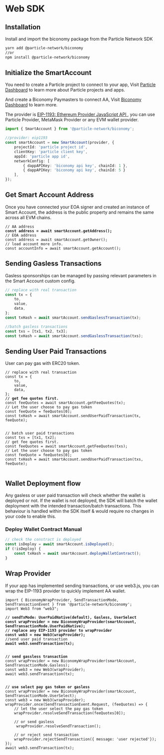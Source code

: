 # Web SDK

## Installation[​](https://docs.walletconnect.com/1.0/#getting-started) <a href="#getting-started" id="getting-started"></a>

Install and import the biconomy package from the Particle Network SDK

```sh
yarn add @particle-network/biconomy
//or
npm install @particle-network/biconomy
```

## Initialize the SmartAccount

You need to create a Particle project to connect to your app, Visit [Particle Dashboard](../dashboard/) to learn more about Particle projects and apps.

And create a Biconomy Paymasters to connect AA, Visit [Biconomy Dashboard](https://dashboard.biconomy.io/) to learn more.

The provider is [EIP-1193: Ethereum Provider JavaScript API ](https://eips.ethereum.org/EIPS/eip-1193), you can use Particle Provider, MetaMask Provider or any EVM wallet provider.

```typescript
import { SmartAccount } from '@particle-network/biconomy';

//provider: eip1193
const smartAccount = new SmartAccount(provider, {
    projectId: 'particle project id',
    clientKey: 'particle client key',
    appId: 'particle app id',
    networkConfig: [
        { dappAPIKey: 'biconomy api key', chainId: 1 },
        { dappAPIKey: 'biconomy api key', chainId: 5 }
    ],
});
```

## Get Smart Account Address

Once you have connected your EOA signer and created an instance of Smart Account, the address is the public property and remains the same across all EVM chains.

<pre class="language-typescript"><code class="lang-typescript">// AA address
<strong>const address = await smartAccount.getAddress();
</strong>// EOA address
const address = await smartAccount.getOwner();
// load account more info.
const accountInfo = await smartAccount.getAccount();
</code></pre>

## Sending Gasless Transactions

Gasless sponsorships can be managed by passing relevant parameters in the Smart Account custom config.

```typescript
// replace with real transaction
const tx = {
    to,
    value,
    data,
};
const txHash = await smartAccount.sendGaslessTransaction(tx);

//batch gasless transactions
const txs = [tx1, tx2, tx3];
const txHash = await smartAccount.sendGaslessTransaction(txs);
```

## Sending User Paid Transactions

User can pay gas with ERC20 token.

<pre class="language-typescript"><code class="lang-typescript">// replace with real transaction
const tx = {
    to,
    value,
    data,
};
<strong>// get fee quotes first.
</strong>const feeQuotes = await smartAccount.getFeeQuotes(tx);
// Let the user choose to pay gas token
const feeQuote = feeQuotes[0];
const txHash = await smartAccount.sendUserPaidTransaction(tx, feeQuote);


// batch user paid transactions
const txs = [tx1, tx2];
// get fee quotes first.
const feeQuotes = await smartAccount.getFeeQuotes(txs);
// Let the user choose to pay gas token
const feeQuote = feeQuotes[0];
const txHash = await smartAccount.sendUserPaidTransaction(txs, feeQuote);

</code></pre>

## Wallet Deployment flow

Any gasless or user paid transaction will check whether the wallet is deployed or not. If the wallet is not deployed, the SDK will batch the wallet deployment with the intended transaction/batch transactions. This behaviour is handled within the SDK itself & would require no changes in your code to enable this.

### Deploy Wallet Contract Manual

```typescript
// check the constract is deployed
const isDeploy = await smartAccount.isDeployed();
if (!isDeploy) {
    const txHash = await smartAccount.deployWalletContract();
}
```

## Wrap Provider

If your app has implemented sending transactions, or use web3.js, you can wrap the EIP-1193 provider to quickly implement AA wallet.

<pre class="language-typescript"><code class="lang-typescript">import { BiconomyWrapProvider, SendTransactionMode, SendTransactionEvent } from '@particle-network/biconomy';
import Web3 from "web3";

<strong>// sendTxMode: UserPaidNative(default), Gasless, UserSelect
</strong><strong>const wrapProvider = new BiconomyWrapProvider(smartAccount, SendTransactionMode.UserPaidNative);
</strong><strong>// replace any EIP-1193 provider to wrapProvider
</strong><strong>const web3 = new Web3(wrapProvider);
</strong>//send user paid transaction
<strong>await web3.sendTransaction(tx);
</strong><strong>
</strong><strong>
</strong><strong>// send gassless transaction
</strong>const wrapProvider = new BiconomyWrapProvider(smartAccount, SendTransactionMode.Gasless);
const web3 = new Web3(wrapProvider);
await web3.sendTransaction(tx);
<strong>
</strong><strong>
</strong><strong>// use select pay gas token or gasless
</strong>const wrapProvider = new BiconomyWrapProvider(smartAccount, SendTransactionMode.UserSelect);
const web3 = new Web3(wrapProvider);
wrapProvider.once(SendTransactionEvent.Request, (feeQuotes) => {
    // let the user select the pay gas token
    wrapProvider.resolveSendTransaction(feeQuotes[0]);
    
    // or send gasless
     wrapProvider.resolveSendTransaction();
    
    // or reject send transaction
    wrapProvider.rejectSendTransaction({ message: 'user rejected'});
});
await web3.sendTransaction(tx);
<strong>
</strong></code></pre>
